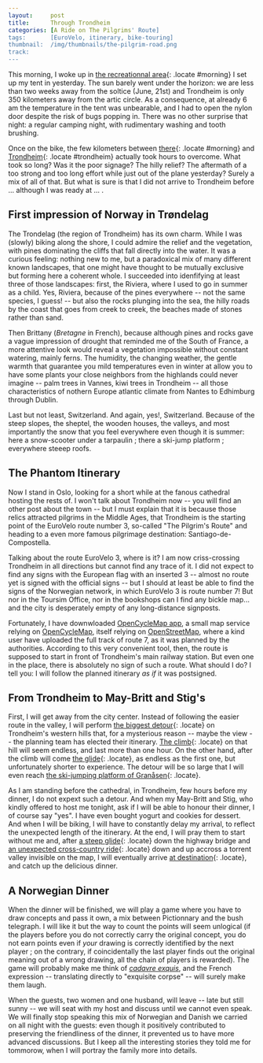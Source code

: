 ```yaml
---
layout:     post
title:      Through Trondheim
categories: [A Ride on The Pilgrims' Route]
tags:       [EuroVelo, itinerary, bike-touring]
thumbnail:  /img/thumbnails/the-pilgrim-road.png
track:      
---
```


This morning, I woke up in [the recreationnal area](){: .locate #morning} I set up my tent in yesterday<!-- ADD LINK HERE -->. The sun barely went under the horizon: we are less than two weeks away from the soltice (June, 21st) and Trondheim is only 350 kilometers away from the artic circle. As a consequence, at already 6 am the temperature in the tent was unbearable, and I had to open the nylon door despite the risk of bugs popping in. There was no other surprise that night: a regular camping night, with rudimentary washing and tooth brushing.

Once on the bike, the few kilometers between [there](){: .locate #morning} and [Trondheim](){: .locate #trondheim} actually took hours to overcome. What took so long? Was it the poor signage? The hilly relief? The aftermath of a too strong and too long effort while just out of the plane yesterday? Surely a mix of all of that. But what is sure is that I did not arrive to Trondheim before ... although I was ready at ... .

## First impression of Norway in Trøndelag

The Trondelag (the region of Trondheim) has its own charm. While I was (slowly) biking along the shore, I could admire the relief and the vegetation, with pines dominating the cliffs that fall directly into the water. It was a curious feeling: nothing new to me, but a paradoxical mix of many different known landscapes, that one might have thought to be mutually exclusive but forming here a coherent whole. I succeeded into idenfifying at least three of those landscapes: first, the Riviera, where I used to go in summer as a child. Yes, Riviera, because of the pines everywhere -- not the same species, I guess! -- but also the rocks plunging into the sea, the hilly roads by the coast that goes from creek to creek, the beaches made of stones rather than sand.

Then Brittany (*Bretagne* in French), because although pines and rocks gave a vague impression of drought that reminded me of the South of France, a more attentive look would reveal a vegetation impossible without constant watering, mainly ferns. The humidity, the changing weather, the gentle warmth that guarantee you mild temperatures even in winter at allow you to have some plants your close neighbors from the highlands could never imagine -- palm trees in Vannes, kiwi trees in Trondheim -- all those characteristics of nothern Europe atlantic climate from Nantes to Edhimburg through Dublin.

Last but not least, Switzerland. And again, yes!, Switzerland. Because of the steep slopes, the sheptel, the wooden houses, the valleys, and most importantly the snow that you feel everywhere even though it is summer: here a snow-scooter under a tarpaulin ; there a ski-jump platform ; everywhere steeep roofs.

<!--photo of the ski platform-->

## The Phantom Itinerary

Now I stand in Oslo, looking for a short while at the fanous cathedral hosting the rests of. I won't talk about Trondheim now -- you will find an other post about the town -- but I must explain that it is because those relics attracted pilgrims in the Middle Ages, that Trondheim is the starting point of the EuroVelo route number 3, so-called "The Pilgrim's Route" and heading to a even more famous pilgrimage destination: Santiago-de-Compostella.

<!--photo of the cathedral-->

Talking about the route EuroVelo 3, where is it? I am now criss-crossing Trondheim in all directions but cannot find any trace of it. I did not expect to find any signs with the European flag with an inserted 3 -- almost no route yet is signed with the official signs -- but I should at least be able to find the signs of the Norwegian network, in which EuroVelo 3 is route number 7! But nor in the Toursim Office, nor in the bookshops can I find any bickle map... and the city is desperately empty of any long-distance signposts.

<!--aside about the Norwegian cycle network + lack of maps. As I will later learn from *VejDirektoratet*, it is on purpose that the authorities do not communicate a detailed map of the non-signed portions of the route since it is only when they start signing that also assess security -- as we will see, there *are* security issues with route number 7. Norway has a long way before becoming a true bike tourims destination, I can tell! -->

Fortunately, I have downwloaded [OpenCycleMap app](https://play.google.com/store/apps/details?id=de.scriptbase.ocm), a small map service relying on [OpenCycleMap](http://www.opencyclemap.org), itself relying on [OpenStreetMap](http://www.opencyclemap.org), where a kind user have uploaded the full track of route 7, as it was planned by the authorities<!--footnote: Sometime, when starting signposting the itinerary, the traffice authority alter the plan, so that what is currently on OpenStreetMap may - in lesser extend - not correspond to reality-->. <!--something about this user?--> According to this very convenient tool, then, the route is supposed to start in front of Trondheim's main railway station. But even one in the place, there is absolutely no sign of such a route. What should I do? I tell you: I will follow the planned itinerary *as if* it was postsigned.

<!-- gif made of my trip round the roundabout -->

## From Trondheim to May-Britt and Stig's

First, I will get away from the city center. Instead of following the easier route in the valley, I will perform [the biggest detour](){: .locate} on Trondheim's western hills that, for a mysterious reason -- maybe the view -- the planning team has elected their itinerary. [The climb](){: .locate} on that hill will seem endless, and last more than one hour. On the other hand, after the climb will come [the glide](){: .locate}, as endless as the first one, but unfortunately shorter to experience. The detour will be so large that I will even reach [the ski-jumping platform of Granåsen](){: .locate}.

<!-- gif of the tramway: At the very beginning of the climb, the tramway reaches town. Trondheim has ... lines, and they were built in ... . -->

As I am standing before the cathedral, in Trondheim, few hours before my dinner, I do not expext such a detour. And when my May-Britt and Stig, who kindly offered to host me tonight, ask if I will be able to honour their dinner, I of course say "yes". I have even bought yogurt and cookies for dessert. And when I will be biking, I will have to constantly delay my arrival, to reflect the unexpected length of the itinerary. At the end, I will pray them to start without me and, after [a steep glide](){: .locate} down the highway bridge and [an unexpected cross-country ride](){: .locate} down and up accross a torrent valley invisible on the map, I will eventually arrive [at destination](){: .locate}, and catch up the delicious dinner.

<!-- image gif of the bridge: Relief is a thing that is important in Norway, but that Google Map have it hard to represent. Goiing from A to B on this map seems very simple, but the reality is different! You could of course have a jump from the bridge, but it is not sure that your bike will be in good conditions 100 meters under. That's another 10 minutes lost.-->

## A Norwegian Dinner

When the dinner will be finished, we will play a game where you have to draw concepts and pass it own, a mix between Pictionnary and the bush telegraph. I will like it but the way to count the points will seem unlogical (if the players before you do not correctly carry the original concept, you do not earn points even if *your* drawing is correctly identified by the next player ; on the contrary, if coincidentally the last player finds out the original meaning out of a wrong drawing, all the chain of players is rewarded). The game will probably make me think of [*cadavre exquis*](https://en.wikipedia.org/wiki/Exquisite_corpse), and the French expression -- translating directly to "exquisite corpse" -- will surely make them laugh.

When the guests, two women and one husband, will leave -- late but still sunny -- we will seat with my host and discuss until we cannot even speak. We will finally stop speaking this mix of Norwegian and Danish we carried on all night with the guests: even though it positively contributed to preserving the friendliness of the dinner, it prevented us to have more advanced discussions. But I keep all the interesting stories they told me for tommorow, when I will portray the family more into details.

<!-- vidéo de la journée -->